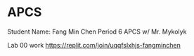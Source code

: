 # APCS

Student Name: Fang Min Chen
Period 6 APCS w/ Mr. Mykolyk

Lab 00 work
https://replit.com/join/uqqfslxhjs-fangminchen
